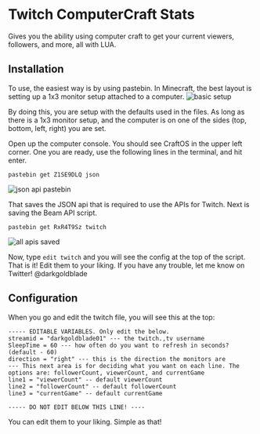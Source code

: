 # Twitch ComputerCraft Stats
Gives you the ability using computer craft to get your current viewers, followers, and more, all with LUA.

## Installation ##
To use, the easiest way is by using pastebin. In Minecraft, the best layout is setting up a 1x3 monitor setup attached to a computer.
![basic setup](https://github.com/darkgoldblade01/Twitch-ComputerCraft-Stats/blob/master/images/basic-setup.png)

By doing this, you are setup with the defaults used in the files. As long as there is a 1x3 monitor setup, and the computer is on one of the sides (top, bottom, left, right) you are set.

Open up the computer console. You should see CraftOS in the upper left corner. One you are ready, use the following lines in the terminal, and hit enter.

`pastebin get Z1SE9DLQ json`

![json api pastebin](https://github.com/darkgoldblade01/Twitch-ComputerCraft-Stats/blob/master/images/json-api-pastebin.png)

That saves the JSON api that is required to use the APIs for Twitch. Next is saving the Beam API script.

`pastebin get RxR4T9Sz twitch`

![all apis saved](https://github.com/darkgoldblade01/Twitch-ComputerCraft-Stats/blob/master/images/all-apis-saved.png)

Now, type `edit twitch` and you will see the config at the top of the script. That is it! Edit them to your liking. If you have any trouble, let me know on Twitter! @darkgoldblade


## Configuration ##
When you go and edit the twitch file, you will see this at the top:

```
----- EDITABLE VARIABLES. Only edit the below.
streamid = "darkgoldblade01" --- the twitch.,tv username
SleepTime = 60 --- how often do you want to refresh in seconds? (default - 60)
direction = "right" --- this is the direction the monitors are
--- This next area is for deciding what you want on each line. The options are: followerCount, viewerCount, and currentGame
line1 = "viewerCount" -- default viewerCount
line2 = "followerCount" -- default followerCount
line3 = "currentGame" -- default currentGame

----- DO NOT EDIT BELOW THIS LINE! ----
```

You can edit them to your liking. Simple as that! 
